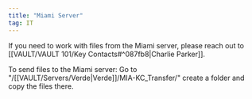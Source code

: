 ```yaml
---
title: "Miami Server"
tag: IT
---
```

If you need to work with files from the Miami server, please reach out to  [[VAULT/VAULT 101/Key Contacts#^087fb8|Charlie Parker]].

To send files to the Miami server:
Go to "/[[VAULT/Servers/Verde|Verde]]/MIA-KC_Transfer/" create a folder and copy the files there.
